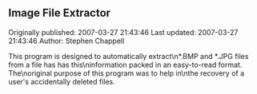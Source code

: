 ## Image File Extractor 
Originally published: 2007-03-27 21:43:46 
Last updated: 2007-03-27 21:43:46 
Author: Stephen Chappell 
 
This program is designed to automatically extract\n*.BMP and *.JPG files from a file has has this\ninformation packed in an easy-to-read format. The\noriginal purpose of this program was to help in\nthe recovery of a user's accidentally deleted files.